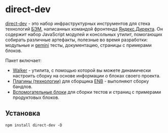 # direct-dev

[direct-dev](https://www.npmjs.com/package/direct-dev) - это набор инфраструктурных инструментов для стека технологий [БЭМ](https://ru.bem.info), написанных командой фронтенда [Яндекс.Директа](https://direct.yandex.ru). Он содержит набор JavaScript модулей и консольных утилит, помогающих собирать различные артефакты, полезные во время разработки: модульные и [gemini](https://gemini-testing.github.io) тесты, документацию, страницы с примерами блоков.

Пакет включает:

- [Walker](WALKER.md) - утилита, с помощью которой вы можете динамически настроить сборку на основе информации о блоках своего проекта.
- [Плагины (технологии)](TECHS.md) для сборщика [ENB](https://ru.bem.info/toolbox/enb/) - выполняют сборку бандлов.
- [Вспомогательные блоки](BLOCKS.md) для сборки тестов и страниц с примерами продуктовых блоков.

## Установка

```
npm install direct-dev -D
```
